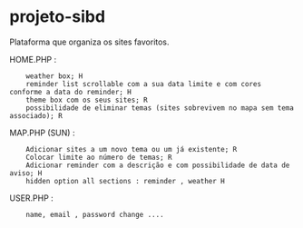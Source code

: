 # projeto-sibd

  Plataforma que organiza os sites favoritos.

HOME.PHP :       
        
        weather box; H
        reminder list scrollable com a sua data limite e com cores conforme a data do reminder; H
        theme box com os seus sites; R
        possibilidade de eliminar temas (sites sobrevivem no mapa sem tema associado); R

	
MAP.PHP (SUN) :
        
        Adicionar sites a um novo tema ou um já existente; R
        Colocar limite ao número de temas; R
        Adicionar reminder com a descrição e com possibilidade de data de aviso; H
        hidden option all sections : reminder , weather H 


USER.PHP :       
    
        name, email , password change ....
